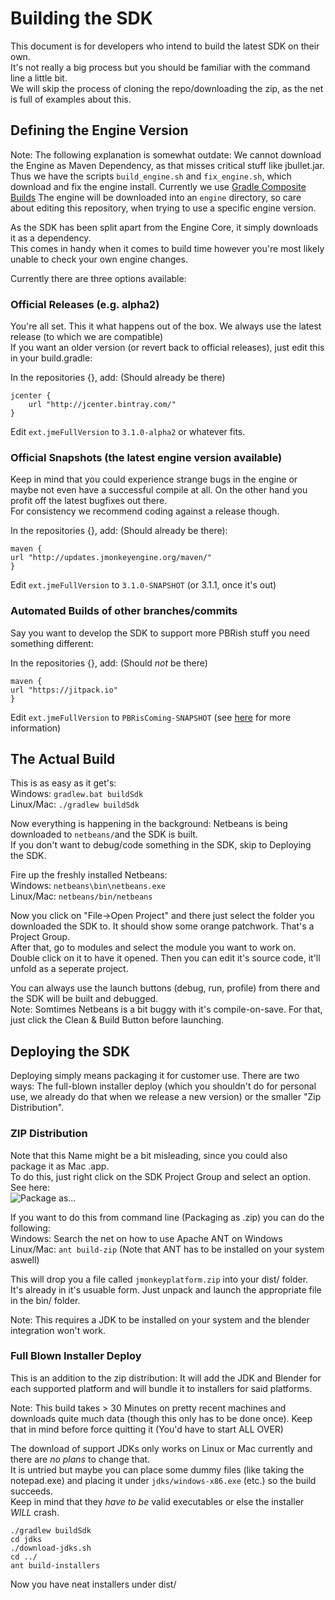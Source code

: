# Building the SDK  
This document is for developers who intend to build the latest SDK on their own.  
It's not really a big process but you should be familiar with the command line a little bit.  
We will skip the process of cloning the repo/downloading the zip, as the net is full of examples about this.  

## Defining the Engine Version  
Note: The following explanation is somewhat outdate: We cannot download the Engine as Maven Dependency, as that misses critical stuff like jbullet.jar.
Thus we have the scripts `build_engine.sh` and `fix_engine.sh`, which download and fix the engine install. Currently we use [Gradle Composite Builds](https://docs.gradle.org/current/userguide/composite_builds.html)
The engine will be downloaded into an `engine` directory, so care about editing this repository, when trying to use a specific engine version.

As the SDK has been split apart from the Engine Core, it simply downloads it as a dependency.  
This comes in handy when it comes to build time however you're most likely unable to check your own engine changes.  

Currently there are three options available:  

### Official Releases (e.g. alpha2)
You're all set. This it what happens out of the box. We always use the latest release (to which we are compatible)  
If you want an older version (or revert back to official releases), just edit this in your build.gradle:  

In the repositories {}, add: (Should already be there)  
```
jcenter {
    url "http://jcenter.bintray.com/"
}
```
Edit `ext.jmeFullVersion` to `3.1.0-alpha2` or whatever fits.

### Official Snapshots (the latest engine version available)
Keep in mind that you could experience strange bugs in the engine or maybe not even have a successful compile at all. On the other hand you profit off the latest bugfixes out there.  
For consistency we recommend coding against a release though.  

In the repositories {}, add: (Should already be there):  
```
maven {
url "http://updates.jmonkeyengine.org/maven/"
}
```
Edit `ext.jmeFullVersion` to `3.1.0-SNAPSHOT` (or 3.1.1, once it's out)  

### Automated Builds of other branches/commits
Say you want to develop the SDK to support more PBRish stuff you need something different:  

In the repositories {}, add: (Should *not* be there)
```
maven {
url "https://jitpack.io"
}
```
Edit `ext.jmeFullVersion` to `PBRisComing-SNAPSHOT` (see [here](https://jitpack.io/docs/) for more information)

## The Actual Build
This is as easy as it get's:  
Windows: `gradlew.bat buildSdk`  
Linux/Mac: `./gradlew buildSdk`  

Now everything is happening in the background: Netbeans is being downloaded to `netbeans/`and the SDK is built.  
If you don't want to debug/code something in the SDK, skip to Deploying the SDK.  

Fire up the freshly installed Netbeans:  
Windows: `netbeans\bin\netbeans.exe`  
Linux/Mac: `netbeans/bin/netbeans`  

Now you click on "File->Open Project" and there just select the folder you downloaded the SDK to. It should show some orange patchwork. That's a Project Group.  
After that, go to modules and select the module you want to work on. Double click on it to have it opened. Then you can edit it's source code, it'll unfold as a seperate project.  

You can always use the launch buttons (debug, run, profile) from there and the SDK will be built and debugged.  
Note: Somtimes Netbeans is a bit buggy with it's compile-on-save. For that, just click the Clean & Build Button before launching.  

## Deploying the SDK
Deploying simply means packaging it for customer use. There are two ways: The full-blown installer deploy (which you shouldn't do for personal use, we already do that when we release a new version) or the smaller "Zip Distribution".  

### ZIP Distribution
Note that this Name might be a bit misleading, since you could also package it as Mac .app.  
To do this, just right click on the SDK Project Group and select an option. See here:  
![Package as...](http://i.imgur.com/5V2uBHf.png)

If you want to do this from command line (Packaging as .zip) you can do the following:  
Windows: Search the net on how to use Apache ANT on Windows  
Linux/Mac: `ant build-zip` (Note that ANT has to be installed on your system aswell)  

This will drop you a file called `jmonkeyplatform.zip` into your dist/ folder.  
It's already in it's usuable form. Just unpack and launch the appropriate file in the bin/ folder.  

Note: This requires a JDK to be installed on your system and the blender integration won't work.  

### Full Blown Installer Deploy
This is an addition to the zip distribution: It will add the JDK and Blender for each supported platform and will bundle it to installers for said platforms.  

Note: This build takes > 30 Minutes on pretty recent machines and downloads quite much data (though this only has to be done once). Keep that in mind before force quitting it (You'd have to start ALL OVER)  

The download of support JDKs only works on Linux or Mac currently and there are *no plans* to change that.  
It is untried but maybe you can place some dummy files (like taking the notepad.exe) and placing it under `jdks/windows-x86.exe` (etc.) so the build succeeds.  
Keep in mind that they *have to be* valid executables or else the installer *WILL* crash.  

```
./gradlew buildSdk
cd jdks
./download-jdks.sh
cd ../
ant build-installers
```

Now you have neat installers under dist/
